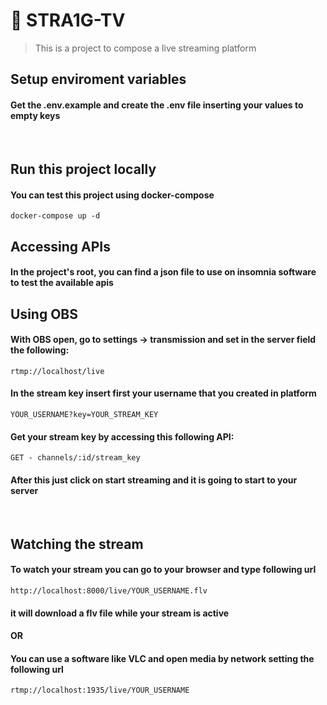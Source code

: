 # 🚀 **STRA1G-TV**

> This is a project to compose a live streaming platform
&emsp; 

## Setup enviroment variables
#### Get the .env.example and create the .env file inserting your values to empty keys
&emsp; 

## Run this project locally
#### You can test this project using docker-compose
```
docker-compose up -d
```

## Accessing APIs
#### In the project's root, you can find a json file to use on insomnia software to test the available apis

## Using OBS
#### With OBS open, go to settings -> transmission and set in the server field the following:
```
rtmp://localhost/live
```

#### In the stream key insert first your username that you created in platform
```
YOUR_USERNAME?key=YOUR_STREAM_KEY
```

#### Get your stream key by accessing this following API:
```
GET - channels/:id/stream_key
```
#### After this just click on start streaming and it is going to start to your server
&emsp;

## Watching the stream
#### To watch your stream you can go to your browser and type following url 
```
http://localhost:8000/live/YOUR_USERNAME.flv
```
#### it will download a flv file while your stream is active

#### OR

#### You can use a software like VLC and open media by network setting the following url
```
rtmp://localhost:1935/live/YOUR_USERNAME
```
